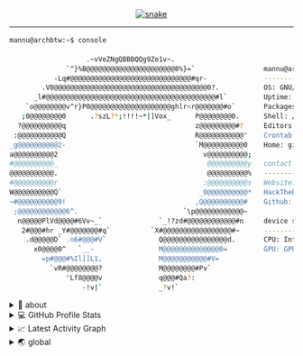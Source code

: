 <div align="center">
  <a href="https://github.com/MannuVilasara">
  <img  src="https://raw.githubusercontent.com/MannuVilasara/MannuVilasara/f2d01ce2f26022eba3a758b7cae35779dcea97cd/grid-snake.svg"
       alt="snake" /></a>
</div>

-----
```bash
mannu@archbtw:~$ console

                   .~vVeZNgQBBBQQg9Ze1v~.                   
              `^}%B@@@@@@@@@@@@@@@@@@@@@@8%}=`                 mannu@archbtw
           -Lq#@@@@@@@@@@@@@@@@@@@@@@@@@@@@@@#qr-              -----------------------
        .V0@@@@@@@@@@@@@@@@@@@@@@@@@@@@@@@@@@@@@@0?.           OS: GNU/Linux
      _l#@@@@@@@@@@@@@@@@@@@@@@@@@@@@@@@@@@@@@@@@@@#l`         Uptime: 16 years
    `o@@@@@@@@v^r}P0@@@@@@@@@@@@@@@@@@@@ghlr<r@@@@@@@#o`       Packages: python3, gcc, node, nasm, 3 others...
   ;0@@@@@@@@0      .?szL?*;!!!!~*|]Vox_      P@@@@@@@@0.      Shell: /bin/zsh
  ?@@@@@@@@@@q                                z@@@@@@@@@#?     Editors: vim, vscode
 :@@@@@@@@@@@Q                                R@@@@@@@@@@@"    Crontab: code, exploit dev, linux src
_g@@@@@@@@@@2-                                `M@@@@@@@@@@0    Home: git@github.com:MannuVilasara
a@@@@@@@@@@2                                    v@@@@@@@@@@;    
#@@@@@@@@@@_                                     @@@@@@@@@@y   contact information
@@@@@@@@@@@.                                     @@@@@@@@@@%   -------------------
#@@@@@@@@@@r                                    :@@@@@@@@@@s   Website: dev-mannu.vercel.app
W@@@@@@@@@@Q`                                  _0@@@@@@@@@@*   HackTheBox: MannuVilasara
~#@@@@@@@@@@9!                                ,Q@@@@@@@@@@#    Github: MannuVilasara
 ;@@@@@@@@@@@@6^.                          `\p@@@@@@@@@@@@~
  n@@@@@PlVd@@@@#6Vv~_`              `_!?zd#@@@@@@@@@@@@#n     device specifications  
   2#@@@#hr _Y#@@@@@@@#q`          `X#@@@@@@@@@@@@@@@@@#~      ---------------------
    .d@@@@@D` .n6#@@@#V`             Q@@@@@@@@@@@@@@@@d.       CPU: Intel i5-4210U (4) @ 2.700GHz
      x0@@@@0^   `__-                M@@@@@@@@@@@@@@0=         GPU: GPU: Intel Haswell-ULT
        =p#@@@#%Il]]L1,              M@@@@@@@@@@@#V=           
          `vR#@@@@@@@@?              M@@@@@@@@#Pv`             
              "Lf8@@@@v              q@@@#Qa?:                 
                  -!v|`              _?v!`                     
```

<details>
  <summary>🧮 about</summary>
<div>
<samp>
<h2 align="center">About this Account</h2>
 <p align="center">
  <a href="github.com/MannuVilasara" target="blank"><img align="center" 
     src="https://komarev.com/ghpvc/?username=MannuVilasara&style=for-the-badge&label=PROFILE+VIEWS" height="25"
     alt="views count" /></a>
  <a href="https://dev-mannu.vercel.app/"><img align="center" 
     src="https://img.shields.io/website?down_message=offline&style=for-the-badge&up_message=online&url=https%3A%2F%2F1999azzar.github.io%2F1999AZZAR%2F" height="25"
     alt="website" /></a>
  </p>
 </samp>
</div>
</details>
  
<details> 
  <summary>💻 GitHub Profile Stats</summary>
  <div>
  <samp>
    <h2 align="center"> Github stats </h2>
      <br/>
    <details open>
  <summary><h3>Languages</h3></summary>
            <p align="center">
        <a href="https://github.com/MannuVilasara/">
          <img src="https://github-readme-stats.vercel.app/api/top-langs/?username=MannuVilasara&langs_count=6&theme=gruvbox&layout=compact&hide_border=true"
          alt="Mannu :: overall Top Langs " /></a>
      </p>
        <p align="center">
          <a href="https://github.com/MannuVilasara/">
          <img width="45%" src="https://github-profile-summary-cards.vercel.app/api/cards/repos-per-language?username=MannuVilasara&theme=gruvbox&layout=compact&hide_border=true"
          alt="Mannu :: Top Langs by repo" />
          <img width="45%" src="https://github-profile-summary-cards.vercel.app/api/cards/most-commit-language?username=MannuVilasara&theme=gruvbox&layout=compact&hide_border=true"
          alt="Mannu :: Top Langs by commit" />
          </a>
        </p>
</details>
    <details open>
  <summary><h3>stasistic</h3></summary>
        <p align="center">
          <a href="https://github.com/MannuVilasara/">
          <img width="49.5%" src="https://github-readme-stats.vercel.app/api?username=MannuVilasara&show_icons=true&theme=gruvbox&hide_border=true" />
          <img width="49.5%" src="https://github-readme-streak-stats.herokuapp.com/?user=MannuVilasara&theme=gruvbox&hide_border=true" />
          </a>
       </p>
     <br>
     </samp>
  </div>    
</details>

<details>
  <summary>📈 Latest Activity Graph</summary>
  <samp>
  <br/>
  <h2 align="center"> latest contribution </h2>
<a href="https://github.com/ashutosh00710/github-readme-activity-graph">
  <img alt="azzar's Activity Graph" src="https://github-readme-activity-graph.vercel.app/graph/?username=MannuVilasara&bg_color=000&color=fff&line=00E676&point=fff&hide_border=true" /></a>
<br/>
  </samp>
  </details>
  
<details>
  <summary>🌏 global</summary>
  <br/>
  <details open>
  <summary>👷‍♂️ create your own custom badge</summary>
  <div>
  <samp>
    <h2 align="center">u can try using these website for creating your own custom badge</h2>
    <p align="center">
      <a href="https://forthebadge.com/generator/" target="blank">
        <img src="https://forthebadge.com/images/mark.svg" img align="center" height="50"
        alt="for the badge"/></a>        
      <a href="https://shields.io/" target="blank">
        <img src="https://raw.githubusercontent.com/badges/shields/master/readme-logo.svg" img align="center" height="50"
        alt="shields.io"/></a>
    </p>
    </samp>
  </div>
</details> 


  
 <p align="center"><a href="https://git.io/typing-svg"><img src="https://readme-typing-svg.demolab.com?font=Fira+Code&pause=1000&color=0E7334&center=true&vCenter=true&width=435&lines=Freelance+embedded+device+developer;have+high+creativity;Able+to+work+in+team+or+individual+" alt="Typing SVG" /></a></p>
  
  
-----
